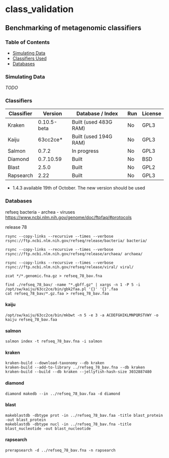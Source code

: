 # class_validation
## Benchmarking of metagenomic classifiers

### Table of Contents

* [Simulating Data](#simulating-data)
* [Classifiers Used](#classifiers)
* [Databases](#databases)

### Simulating Data

*TODO*

### Classifiers

Classifier | Version | Database / Index | Run | License
--- | --- | --- | --- | ---
Kraken | 0.10.5-beta | Built (used 483G RAM) | No | GPL3
Kaiju | 63cc2ce* | Built (used 194G RAM) | No | GPL3
Salmon | 0.7.2 | In progress | No | GPL3
Diamond | 0.7.10.59 | Built | No | BSD
Blast | 2.5.0 | Built | No | GPL2
Rapsearch | 2.22 | Built | No | GPL3

* 1.4.3 available 19th of October. The new version should be used

### Databases

refseq bacteria - archea - viruses
https://www.ncbi.nlm.nih.gov/genome/doc/ftpfaq/#protocols

release 78

```
rsync --copy-links --recursive --times --verbose rsync://ftp.ncbi.nlm.nih.gov/refseq/release/bacteria/ bacteria/

rsync --copy-links --recursive --times --verbose rsync://ftp.ncbi.nlm.nih.gov/refseq/release/archaea/ archaea/

rsync --copy-links --recursive --times --verbose rsync://ftp.ncbi.nlm.nih.gov/refseq/release/viral/ viral/

zcat */*.genomic.fna.gz > refseq_78_bav.fna

find ./refseq_78_bav/ -name "*.gbff.gz" | xargs -n 1 -P 5 -i /opt/sw/kaiju/63cc2ce/bin/gbk2faa.pl '{}' '{}'.faa
cat refseq_78_bav/*.gz.faa > refseq_78_bav.faa
```

#### kaiju

```
/opt/sw/kaiju/63cc2ce/bin/mkbwt -n 5 -e 3 -a ACDEFGHIKLMNPQRSTVWY -o kaiju refseq_78_bav.faa
```

#### salmon

```
salmon index -t refseq_78_bav.fna -i salmon
```

#### kraken

```
kraken-build --download-taxonomy --db kraken
kraken-build --add-to-library ../refseq_78_bav.fna --db kraken
kraken-build --build --db kraken --jellyfish-hash-size 3032887480
```

#### diamond

```
diamond makedb --in ../refseq_78_bav.faa -d diamond
```

#### blast

```
makeblastdb -dbtype prot -in ../refseq_78_bav.faa -title blast_protein -out blast_protein
makeblastdb -dbtype nucl -in ../refseq_78_bav.fna -title blast_nucleotide -out blast_nucleotide
```

#### rapsearch

```
prerapsearch -d ../refseq_78_bav.fna -n rapsearch
```
